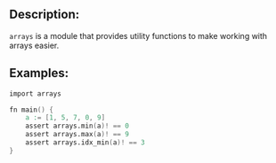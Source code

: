 ## Description:

`arrays` is a module that provides utility functions to make working with arrays easier.

## Examples:

```v
import arrays

fn main() {
	a := [1, 5, 7, 0, 9]
	assert arrays.min(a)! == 0
	assert arrays.max(a)! == 9
	assert arrays.idx_min(a)! == 3
}
```
